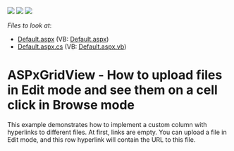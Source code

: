 <!-- default badges list -->
![](https://img.shields.io/endpoint?url=https://codecentral.devexpress.com/api/v1/VersionRange/128536085/12.2.13%2B)
[![](https://img.shields.io/badge/Open_in_DevExpress_Support_Center-FF7200?style=flat-square&logo=DevExpress&logoColor=white)](https://supportcenter.devexpress.com/ticket/details/E4644)
[![](https://img.shields.io/badge/📖_How_to_use_DevExpress_Examples-e9f6fc?style=flat-square)](https://docs.devexpress.com/GeneralInformation/403183)
<!-- default badges end -->
<!-- default file list -->
*Files to look at*:

* [Default.aspx](./CS/WebSite/Default.aspx) (VB: [Default.aspx](./VB/WebSite/Default.aspx))
* [Default.aspx.cs](./CS/WebSite/Default.aspx.cs) (VB: [Default.aspx.vb](./VB/WebSite/Default.aspx.vb))
<!-- default file list end -->
# ASPxGridView - How to upload  files in Edit mode and see them on a cell click in Browse mode


<p>This example demonstrates how to implement a custom column with hyperlinks to different files. At first, links are empty. You can upload a file in Edit mode, and this row hyperlink will contain the URL to this file.</p>

<br/>


